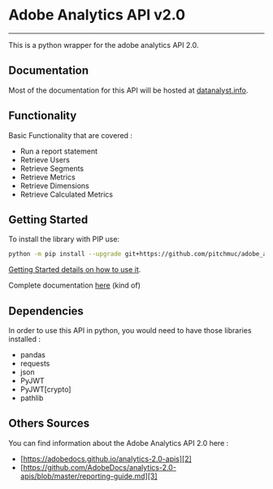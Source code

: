 # Adobe Analytics API v2.0

-----------------------

This is a python wrapper for the adobe analytics API 2.0.

## Documentation

Most of the documentation for this API will be hosted at [datanalyst.info][1].

## Functionality

Basic Functionality that are covered :

* Run a report statement
* Retrieve Users
* Retrieve Segments
* Retrieve Metrics
* Retrieve Dimensions
* Retrieve Calculated Metrics

## Getting Started

To install the library with PIP use:

```bash
python -m pip install --upgrade git+https://github.com/pitchmuc/adobe_analytics_api_2.0.git#egg=adobe_analytics_2
```

[Getting Started details on how to use it](./docs/getting_started.md).

Complete documentation [here](./docs/main.md) (kind of)

## Dependencies

In order to use this API in python, you would need to have those libraries installed :

* pandas
* requests
* json
* PyJWT
* PyJWT[crypto]
* pathlib

## Others Sources

You can find information about the Adobe Analytics API 2.0 here :

* [https://adobedocs.github.io/analytics-2.0-apis][2]
* [https://github.com/AdobeDocs/analytics-2.0-apis/blob/master/reporting-guide.md][3]

[1]: https://www.datanalyst.info
[2]: https://adobedocs.github.io/analytics-2.0-apis
[3]: https://github.com/AdobeDocs/analytics-2.0-apis/blob/master/reporting-guide.md
